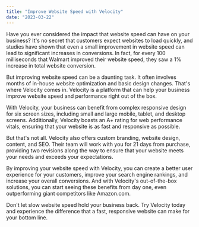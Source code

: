 ```yaml
---
title: "Improve Website Speed with Velocity"
date: "2023-03-22"
---
```


Have you ever considered the impact that website speed can have on your business? It's no secret that customers expect websites to load quickly, and studies have shown that even a small improvement in website speed can lead to significant increases in conversions. In fact, for every 100 milliseconds that Walmart improved their website speed, they saw a 1% increase in total website conversion. 

But improving website speed can be a daunting task. It often involves months of in-house website optimization and basic design changes. That's where Velocity comes in. Velocity is a platform that can help your business improve website speed and performance right out of the box. 

With Velocity, your business can benefit from complex responsive design for six screen sizes, including small and large mobile, tablet, and desktop screens. Additionally, Velocity boasts an A+ rating for web performance vitals, ensuring that your website is as fast and responsive as possible. 

But that's not all. Velocity also offers custom branding, website design, content, and SEO. Their team will work with you for 21 days from purchase, providing two revisions along the way to ensure that your website meets your needs and exceeds your expectations. 

By improving your website speed with Velocity, you can create a better user experience for your customers, improve your search engine rankings, and increase your overall conversions. And with Velocity's out-of-the-box solutions, you can start seeing these benefits from day one, even outperforming giant competitors like Amazon.com. 

Don't let slow website speed hold your business back. Try Velocity today and experience the difference that a fast, responsive website can make for your bottom line.
